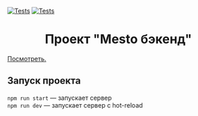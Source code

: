 [![Tests](../../actions/workflows/tests-13-sprint.yml/badge.svg)](../../actions/workflows/tests-13-sprint.yml) [![Tests](../../actions/workflows/tests-14-sprint.yml/badge.svg)](../../actions/workflows/tests-14-sprint.yml)
<h1 align="center">Проект "Mesto бэкенд"</h1>
<p><a href="https://github.com/verabald/express-mesto-gha">Посмотреть.</a></p>

## Запуск проекта

`npm run start` — запускает сервер   
`npm run dev` — запускает сервер с hot-reload
